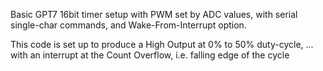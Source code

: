 Basic GPT7 16bit timer setup with PWM set by ADC values, with serial single-char commands, and Wake-From-Interrupt option.

This code is set up to produce a High Output at 0% to 50% duty-cycle, 
... with an interrupt at the Count Overflow, i.e. falling edge of the cycle
